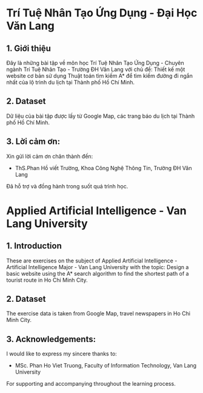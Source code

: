 # Trí Tuệ Nhân Tạo Ứng Dụng - Đại Học Văn Lang
## 1. Giới thiệu
Đây là những bài tập về môn học Trí Tuệ Nhân Tạo Ứng Dụng - Chuyên ngành Trí Tuệ Nhân Tạo - Trường ĐH Văn Lang với chủ đề: Thiết kế một website cơ bản sử dụng Thuật toán tìm kiếm A* để tìm kiếm đường đi ngắn nhất của lộ trình du lịch tại Thành phố Hồ Chí Minh.

## 2. Dataset
Dữ liệu của bài tập được lấy từ Google Map, các trang báo du lịch tại Thành phố Hồ Chí Minh.

## 3. Lời cảm ơn:
Xin gửi lời cảm ơn chân thành đến:
 - ThS.Phan Hồ viết Trường, Khoa Công Nghệ Thông Tin, Trường ĐH Văn Lang 
 
Đã hỗ trợ và đồng hành trong suốt quá trình học. 

# Applied Artificial Intelligence - Van Lang University
## 1. Introduction
These are exercises on the subject of Applied Artificial Intelligence - Artificial Intelligence Major - Van Lang University with the topic: Design a basic website using the A* search algorithm to find the shortest path of a tourist route in Ho Chi Minh City.

## 2. Dataset
The exercise data is taken from Google Map, travel newspapers in Ho Chi Minh City.

## 3. Acknowledgements:
I would like to express my sincere thanks to:
- MSc. Phan Ho Viet Truong, Faculty of Information Technology, Van Lang University

For supporting and accompanying throughout the learning process.